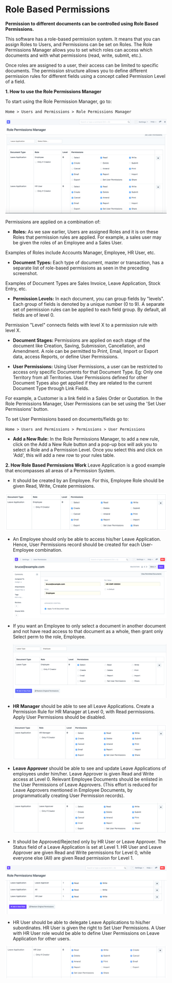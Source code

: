# Role Based Permissions 

**Permission to different documents can be controlled using Role Based Permissions.**

This software has a role-based permission system. It means that you can assign Roles to Users, and Permissions can be set on Roles. The Role Permissions Manager allows you to set which roles can access which documents and with what permissions (read, write, submit, etc.).

Once roles are assigned to a user, their access can be limited to specific documents. The permission structure allows you to define different permission rules for different fields using a concept called Permission Level of a field.

**1. How to use the Role Permissions Manager** 

To start using the Role Permission Manager, go to:

`Home > Users and Permissions > Role Permissions Manager`

  ![Role Permissions Manager](../Images/setting-up-permissions-leave-application.png)

Permissions are applied on a combination of:

* **Roles:** As we saw earlier, Users are assigned Roles and it is on these Roles that permission rules are applied. For example, a sales user may be given the roles of an Employee and a Sales User.

Examples of Roles include Accounts Manager, Employee, HR User, etc.

* **Document Types:** Each type of document, master or transaction, has a separate list of role-based permissions as seen in the preceding screenshot.

Examples of Document Types are Sales Invoice, Leave Application, Stock Entry, etc.

* **Permission Levels:** In each document, you can group fields by "levels". Each group of fields is denoted by a unique number (0 to 9). A separate set of permission rules can be applied to each field group. By default, all fields are of level 0.

Permission "Level" connects fields with level X to a permission rule with level X.

* **Document Stages:** Permissions are applied on each stage of the document like Creation, Saving, Submission, Cancellation, and Amendment. A role can be permitted to Print, Email, Import or Export data, access Reports, or define User Permissions.

* **User Permissions:** Using User Permissions, a user can be restricted to access only specific Documents for that Document Type. Eg: Only one Territory from all Territories. User Permissions defined for other Document Types also get applied if they are related to the current Document Type through Link Fields.

For example, a Customer is a link field in a Sales Order or Quotation. In the Role Permissions Manager, User Permissions can be set using the 'Set User Permissions' button.

To set User Permissions based on documents/fields go to:

`Home > Users and Permissions > Permissions > User Permissions`

 * **Add a New Rule:** In the Role Permissions Manager, to add a new rule, click on the Add a New Rule button and a pop-up box will ask you to select a Role and a Permission Level. Once you select this and click on 'Add', this will add a new row to your rules table.

**2. How Role Based Permissions Work** 
Leave Application is a good example that encompasses all areas of a Permission System.

* It should be created by an Employee. For this, Employee Role should be given Read, Write, Create permissions.
 
 ![Setup permissions employee role](../Images/setting-up-permissions-employee-role.png)

* An Employee should only be able to access his/her Leave Application. Hence, User Permissions record should be created for each User-Employee combination.

  ![Limiting access to Leave Applications for a user with Employee Role via User Permissions Manager](../Images/setting-up-permissions-employee-user-permissions.png)

* If you want an Employee to only select a document in another document and not have read access to that document as a whole, then grant only Select perm to the role, Employee.

  ![Limiting access to Leave Applications for a user with Employee Role via User Permissions Manager](../Images/setting-up-select-permissions-employee.png)

* **HR Manager** should be able to see all Leave Applications. Create a Permission Rule for HR Manager at Level 0, with Read permissions. Apply User Permissions should be disabled.

  ![Giving Submit and Cancel permissions to HR Manager for Leave Applications. 'Apply User Permissions' is unchecked to give full access.](../Images/setting-up-permissions-hr-manager-role.png)

* **Leave Approver** should be able to see and update Leave Applications of employees under him/her. Leave Approver is given Read and Write access at Level 0. Relevant Employee Documents should be enlisted in the User Permissions of Leave Approvers. (This effort is reduced for Leave Approvers mentioned in Employee Documents, by programmatically creating User Permission records).

  ![Giving Read, Write and Submit permissions to Leave Approver for Leave Applications.'Apply User Permissions' is checked to limit access based on Employee.](../Images/setting-up-permissions-leave-approver-role.png)

* It should be Approved/Rejected only by HR User or Leave Approver. The Status field of a Leave Application is set at Level 1. HR User and Leave Approver are given Read and Write permissions for Level 0, while everyone else (All) are given Read permission for Level 1.

 ![Limiting read access for a set of fields to certain Roles](../Images/setting-up-permissions-level-1.png)

* HR User should be able to delegate Leave Applications to his/her subordinates. HR User is given the right to Set User Permissions. A User with HR User role would be able to define User Permissions on Leave Application for other users.

 ![Let HR User delegate access to Leave Applications by checking 'Set User Permissions'. This will allow HR User to access User Permissions Manager for 'Leave Application'](../Images/setting-up-permissions-hr-user-role.png)

